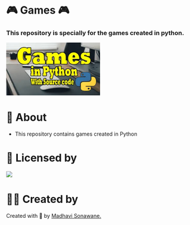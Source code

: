 # 🎮 Games 🎮

### This repository is specially for the games created in python. 

<img src="https://github.com/CODING-Enthusiast9857/Python_Games/blob/main/Games.jpeg" width=50% height=50%>

# 📌 About
- This repository contains games created in Python

# 📝 Licensed by 
<img src="https://img.shields.io/github/license/payloadbox/xss-payload-list">

# 👸🏻 Created by 
Created with 🤍 by <a href="https://github.com/CODING-Enthusiast9857" target="_blank">Madhavi Sonawane.</a>
